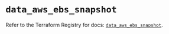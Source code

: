 # `data_aws_ebs_snapshot`

Refer to the Terraform Registry for docs: [`data_aws_ebs_snapshot`](https://registry.terraform.io/providers/hashicorp/aws/6.3.0/docs/data-sources/ebs_snapshot).
